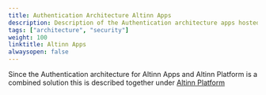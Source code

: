 ```yaml
---
title: Authentication Architecture Altinn Apps 
description: Description of the Authentication architecture apps hosted in Altinn Apps
tags: ["architecture", "security"]
weight: 100
linktitle: Altinn Apps
alwaysopen: false
---
```



Since the Authentication architecture for Altinn Apps and Altinn Platform is a combined solution this is described together under [Altinn Platform](../altinnn-platform)


